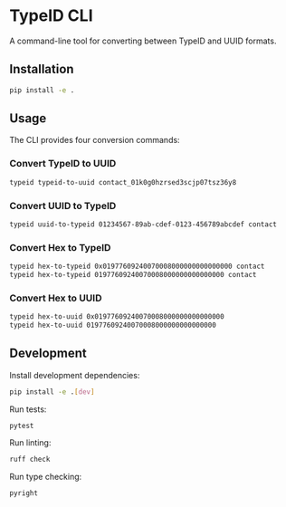 # TypeID CLI

A command-line tool for converting between TypeID and UUID formats.

## Installation

```bash
pip install -e .
```

## Usage

The CLI provides four conversion commands:

### Convert TypeID to UUID
```bash
typeid typeid-to-uuid contact_01k0g0hzrsed3scjp07tsz36y8
```

### Convert UUID to TypeID
```bash
typeid uuid-to-typeid 01234567-89ab-cdef-0123-456789abcdef contact
```

### Convert Hex to TypeID
```bash
typeid hex-to-typeid 0x01977609240070008000000000000000 contact
typeid hex-to-typeid 01977609240070008000000000000000 contact
```

### Convert Hex to UUID
```bash
typeid hex-to-uuid 0x01977609240070008000000000000000
typeid hex-to-uuid 01977609240070008000000000000000
```

## Development

Install development dependencies:
```bash
pip install -e .[dev]
```

Run tests:
```bash
pytest
```

Run linting:
```bash
ruff check
```

Run type checking:
```bash
pyright
```